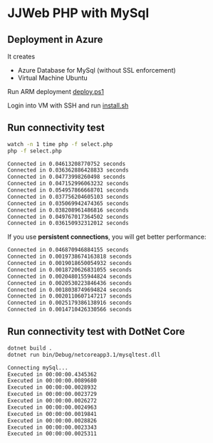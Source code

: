 # JJWeb PHP with MySql

## Deployment in Azure

It creates

- Azure Database for MySql (without SSL enforcement)
- Virtual Machine Ubuntu

Run ARM deployment [deploy.ps1](/arm-deploy/deploy.ps1)

Login into VM with SSH and run [install.sh](/src-php/install.ps1)

## Run connectivity test

```bash
watch -n 1 time php -f select.php
php -f select.php
```

```bash
Connected in 0.04613208770752 seconds
Connected in 0.036362886428833 seconds
Connected in 0.04773998260498 seconds
Connected in 0.047152996063232 seconds
Connected in 0.054957866668701 seconds
Connected in 0.037756204605103 seconds
Connected in 0.035069942474365 seconds
Connected in 0.038208961486816 seconds
Connected in 0.049767017364502 seconds
Connected in 0.036150932312012 seconds
```

If you use **persistent connections**, you will get better performance:

```bash
Connected in 0.046870946884155 seconds
Connected in 0.0019738674163818 seconds
Connected in 0.0019018650054932 seconds
Connected in 0.0018720626831055 seconds
Connected in 0.0020480155944824 seconds
Connected in 0.0020530223846436 seconds
Connected in 0.0018038749694824 seconds
Connected in 0.0020110607147217 seconds
Connected in 0.0025179386138916 seconds
Connected in 0.0014710426330566 seconds
```

## Run connectivity test with DotNet Core

```bash
dotnet build .
dotnet run bin/Debug/netcoreapp3.1/mysqltest.dll
```

```bash
Connecting mySql...
Executed in 00:00:00.4345362
Executed in 00:00:00.0089680
Executed in 00:00:00.0028932
Executed in 00:00:00.0023729
Executed in 00:00:00.0026272
Executed in 00:00:00.0024963
Executed in 00:00:00.0019841
Executed in 00:00:00.0028826
Executed in 00:00:00.0023343
Executed in 00:00:00.0025311
```
